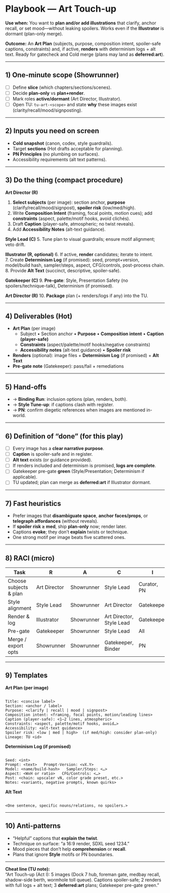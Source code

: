 # Playbook — Art Touch-up

**Use when:** You want to **plan and/or add illustrations** that clarify, anchor recall, or set mood—without leaking spoilers. Works even if the **Illustrator** is dormant (plan-only merge).

**Outcome:** An **Art Plan** (subjects, purpose, composition intent, spoiler-safe captions, constraints) and, if active, **renders** with determinism logs + alt text. Ready for gatecheck and Cold merge (plans may land as **deferred:art**).

---

## 1) One-minute scope (Showrunner)

- [ ] Define **slice** (which chapters/sections/scenes).
- [ ] Decide **plan-only** vs **plan+render**.
- [ ] Mark roles **active/dormant** (Art Director, Illustrator).
- [ ] Open TU: `tu-art-<scope>` and state **why** these images exist (clarity/recall/mood/signposting).

---

## 2) Inputs you need on screen

- **Cold snapshot** (canon, codex, style guardrails).
- Target **sections** (Hot drafts acceptable for planning).
- **PN Principles** (no plumbing on surfaces).
- Accessibility requirements (alt text patterns).

---

## 3) Do the thing (compact procedure)

**Art Director (R)**

1. **Select subjects** (per image): section anchor, **purpose** (clarify/recall/mood/signpost), **spoiler risk** (low/med/high).
2. Write **Composition Intent** (framing, focal points, motion cues); add **constraints** (aspect, palette/motif hooks, avoid clichés).
3. Draft **Caption** (player-safe, atmospheric; no twist reveals).
4. Add **Accessibility Notes** (alt-text guidance).

**Style Lead (C)** 5. Tune plan to visual guardrails; ensure motif alignment; veto drift.

**Illustrator (R, optional)** 6. If active, **render** candidates; iterate to intent.  
7. Create **Determinism Log** (if promised): seed, prompt+version, model/build hash, sampler/steps, aspect, CFG/controls, post-process chain.  
8. Provide **Alt Text** (succinct, descriptive, spoiler-safe).

**Gatekeeper (C)** 9. **Pre-gate**: Style, Presentation Safety (no spoilers/technique-talk), Determinism (if promised).

**Art Director (R)** 10. **Package** plan (+ renders/logs if any) into the TU.

---

## 4) Deliverables (Hot)

- **Art Plan** (per image)
  - Subject • Section anchor • **Purpose** • **Composition intent** • **Caption (player-safe)**
  - **Constraints** (aspect/palette/motif hooks/negative constraints)
  - **Accessibility notes** (alt-text guidance) • **Spoiler risk**
- **Renders** (optional): image files + **Determinism Log** (if promised) + **Alt Text**
- **Pre-gate note** (Gatekeeper): pass/fail + remediations

---

## 5) Hand-offs

- → **Binding Run**: inclusion options (plan, renders, both).
- → **Style Tune-up**: if captions clash with register.
- → **PN**: confirm diegetic references when images are mentioned in-world.

---

## 6) Definition of “done” (for this play)

- [ ] Every image has a **clear narrative purpose**.
- [ ] **Caption** is spoiler-safe and in register.
- [ ] **Alt text** exists (or guidance provided).
- [ ] If renders included and determinism is promised, **logs are complete**.
- [ ] Gatekeeper pre-gate **green** (Style/Presentation; Determinism if applicable).
- [ ] TU updated; plan can merge as **deferred:art** if Illustrator dormant.

---

## 7) Fast heuristics

- Prefer images that **disambiguate space**, **anchor faces/props**, or **telegraph affordances** (without reveals).
- If **spoiler risk ≥ med**, ship **plan-only** now; render later.
- Captions **evoke**; they don’t **explain** twists or technique.
- One strong motif per image beats five scattered ones.

---

## 8) RACI (micro)

| Task                   | R            | A          | C                        | I           |
| ---------------------- | ------------ | ---------- | ------------------------ | ----------- |
| Choose subjects & plan | Art Director | Showrunner | Style Lead               | Curator, PN |
| Style alignment        | Style Lead   | Showrunner | Art Director             | Gatekeeper  |
| Render & log           | Illustrator  | Showrunner | Art Director, Style Lead | Gatekeeper  |
| Pre-gate               | Gatekeeper   | Showrunner | Style Lead               | All         |
| Merge / export opts    | Showrunner   | Showrunner | Gatekeeper, Binder       | PN          |

---

## 9) Templates

**Art Plan (per image)**

```

Title: <concise label>
Section: <anchor / label>
Purpose: <clarify | recall | mood | signpost>
Composition intent: <framing, focal points, motion/leading lines>
Caption (player-safe): <1–2 lines, atmospheric>
Constraints: <aspect, palette/motif hooks, avoid…>
Accessibility: <alt-text guidance>
Spoiler risk: <low | med | high>  (if med/high: consider plan-only)
Lineage: TU <id>

```

**Determinism Log (if promised)**

```

Seed: <int>
Prompt: <text>   Prompt-Version: <vX.Y>
Model: <name/build-hash>   Sampler/Steps: <…>
Aspect: <WxH or ratio>   CFG/Controls: <…>
Post: <chain: upscaler vN, color grade preset, etc.>
Notes: <variants, negative prompts, known quirks>

```

**Alt Text**

```

<One sentence, specific nouns/relations, no spoilers.>

```

---

## 10) Anti-patterns

- “Helpful” captions that **explain the twist**.
- Technique on surface: “a 16:9 render, SDXL seed 1234.”
- Mood pieces that don’t help **comprehension** or **recall**.
- Plans that ignore **Style** motifs or PN boundaries.

---

**Cheat line (TU note):**  
“Art Touch-up (Act I): 5 images (Dock 7 hub, foreman gate, medbay recall, shadow-side berth, wormhole toll queue). Captions spoiler-safe; 2 renders with full logs + alt text; 3 **deferred:art** plans; Gatekeeper pre-gate green.”
